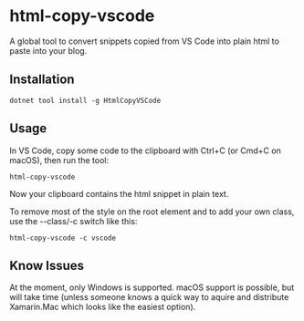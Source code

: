 # html-copy-vscode
A global tool to convert snippets copied from VS Code into plain html to paste into your blog.

## Installation
```
dotnet tool install -g HtmlCopyVSCode
```

## Usage
In VS Code, copy some code to the clipboard with Ctrl+C (or Cmd+C on macOS), then run the tool:
```
html-copy-vscode
```
Now your clipboard contains the html snippet in plain text.

To remove most of the style on the root element and to add your own class, use the --class/-c switch like this:
```
html-copy-vscode -c vscode
```

## Know Issues
At the moment, only Windows is supported. macOS support is possible, but will take time (unless someone knows a quick way to aquire and distribute Xamarin.Mac which looks like the easiest option).
